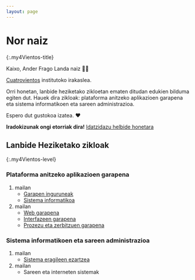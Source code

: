 ```yaml
---
layout: page
---
```

# Nor naiz
{:.my4Vientos-title}

Kaixo, Ander Frago Landa naiz 👨‍💻

[Cuatrovientos](https://www.cuatrovientos.org/) institutoko irakaslea.

Orri honetan, lanbide heziketako zikloetan ematen ditudan edukien bilduma egiten dut. Hauek dira zikloak: plataforma anitzeko aplikazioen garapena eta sistema informatikoen eta sareen administrazioa.

Espero dut gustokoa izatea.
❤

**Iradokizunak ongi etorriak dira!**
 [Idatzidazu helbide honetara](mailto:nau_frago@cuatrovientos.org)

## Lanbide Heziketako zikloak
{:.my4Vientos-level}


### Plataforma anitzeko aplikazioen garapena

 1. mailan  
    -   [Garapen inguruneak](https://sites.google.com/cuatrovientos.org/entornos-de-desarrollo)
    -   [Sistema informatikoa](https://drive.google.com/drive/folders/1HUj-tu_bUuMlVlhQaLg-opHXobuIPtdp?usp=sharing)
 2. mailan  
    -   [Web garapena](https://sites.google.com/cuatrovientos.org/desarrollo-web) 
    -   [Interfazeen garapena](https://sites.google.com/cuatrovientos.org/desarrollo-interfaces) 
    -   [Prozezu eta zerbitzuen garapena](https://sites.google.com/cuatrovientos.org/prog-servicios-procesos) 

### Sistema informatikoen eta sareen administrazioa

 1. mailan  
    -   [Sistema eragileen ezartzea](https://sites.google.com/cuatrovientos.org/implantacion-sistem-operativos)
 2. mailan  
    -   Sareen eta interneten sistemak


